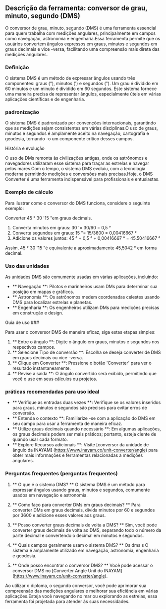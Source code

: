 ## Descrição da ferramenta: conversor de grau, minuto, segundo (DMS)

O conversor de grau, minuto, segundo (DMS) é uma ferramenta essencial para quem trabalha com medições angulares, principalmente em campos como navegação, astronomia e engenharia.Essa ferramenta permite que os usuários convertem ângulos expressos em graus, minutos e segundos em graus decimais e vice -versa, facilitando uma compreensão mais direta das medições angulares.

### Definição

O sistema DMS é um método de expressar ângulos usando três componentes: graus (°), minutos (') e segundos ("). Um grau é dividido em 60 minutos e um minuto é dividido em 60 segundos. Este sistema fornece uma maneira precisa de representar ângulos, especialmente úteis em várias aplicações científicas e de engenharia.

### padronização

O sistema DMS é padronizado por convenções internacionais, garantindo que as medições sejam consistentes em várias disciplinas.O uso de graus, minutos e segundos é amplamente aceito na navegação, cartografia e geodesia, tornando -o um componente crítico desses campos.

História e evolução

O uso de DMs remonta às civilizações antigas, onde os astrônomos e navegadores utilizaram esse sistema para traçar as estrelas e navegar pelos mares.Com o tempo, o sistema DMS evoluiu, com a tecnologia moderna permitindo medições e conversões mais precisas.Hoje, o DMS Converter é uma ferramenta indispensável para profissionais e entusiastas.

### Exemplo de cálculo

Para ilustrar como o conversor do DMS funciona, considere o seguinte exemplo:

Converter 45 ° 30 '15 "em graus decimais.

1. Converta minutos em graus: 30 '= 30/60 = 0,5 °
2. Converta segundos em graus: 15 "= 15/3600 = 0,00416667 °
3. Adicione os valores juntos: 45 ° + 0,5 ° + 0,00416667 ° = 45.50416667 °

Assim, 45 ° 30 '15 "é equivalente a aproximadamente 45,5042 ° em forma decimal.

### Uso das unidades

As unidades DMS são comumente usadas em várias aplicações, incluindo:

- ** Navegação **: Pilotos e marinheiros usam DMs para determinar sua posição em mapas e gráficos.
- ** Astronomia **: Os astrônomos medem coordenadas celestes usando DMS para localizar estrelas e planetas.
- ** Engenharia **: Os engenheiros utilizam DMs para medições precisas em construção e design.

Guia de uso ###

Para usar o conversor DMS de maneira eficaz, siga estas etapas simples:

1. ** Entre o ângulo **: Digite o ângulo em graus, minutos e segundos nos respectivos campos.
2. ** Selecione Tipo de conversão **: Escolha se deseja converter de DMS em graus decimais ou vice -versa.
3. ** Clique em Converter **: Pressione o botão 'Converter' para ver o resultado instantaneamente.
4. ** Revise a saída **: O ângulo convertido será exibido, permitindo que você o use em seus cálculos ou projetos.

### práticas recomendadas para uso ideal

- ** Verifique as entradas duas vezes **: Verifique se os valores inseridos para graus, minutos e segundos são precisos para evitar erros de conversão.
- ** Entenda o contexto **: Familiarize -se com a aplicação do DMS em seu campo para usar a ferramenta de maneira eficaz.
- ** Utilize graus decimais quando necessário **: Em algumas aplicações, os graus decimais podem ser mais práticos; portanto, esteja ciente de quando usar cada formato.
- ** Explore Recursos adicionais **: Visite [conversor da unidade de ângulo da INAYAM] (https://www.inayam.co/unit-converter/angle) para obter mais informações e ferramentas relacionadas a medições angulares.

### Perguntas frequentes (perguntas frequentes)

1. ** O que é o sistema DMS? **
O sistema DMS é um método para expressar ângulos usando graus, minutos e segundos, comumente usados ​​em navegação e astronomia.

2. ** Como faço para converter DMs em graus decimais? **
Para converter DMs em graus decimais, divida minutos por 60 e segundos por 3600 e adicione esses valores aos graus.

3. ** Posso converter graus decimais de volta a DMS? **
Sim, você pode converter graus decimais de volta ao DMS, separando todo o número da parte decimal e convertendo o decimal em minutos e segundos.

4. ** Quais campos geralmente usam o sistema DMS? **
Os dms s O sistema é amplamente utilizado em navegação, astronomia, engenharia e geodesia.

5. ** Onde posso encontrar o conversor DMS? **
Você pode acessar o conversor DMS no [Converter Angle Unit do INAYAM] (https://www.inayam.co/unit-converter/angle).

Ao utilizar o diploma, o segundo conversor, você pode aprimorar sua compreensão das medições angulares e melhorar sua eficiência em várias aplicações.Esteja você navegando no mar ou explorando as estrelas, essa ferramenta foi projetada para atender às suas necessidades.